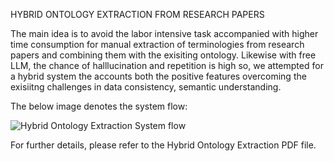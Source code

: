 HYBRID ONTOLOGY EXTRACTION FROM RESEARCH PAPERS

The main idea is to avoid the labor intensive task accompanied with higher time consumption for manual extraction of terminologies from research papers and combining them with the exisiting ontology. Likewise with free LLM, the chance of halllucination and repetition is high so, we attempted for a hybrid system the accounts both the positive features overcoming the exisiitng challenges in data consistency, semantic understanding. 

The below image denotes the system flow:

![Hybrid Ontology Extraction System flow](https://github.com/user-attachments/assets/0f3b4af0-a8f3-48c9-84d6-cfc7eff9ed2f)

For further details, please refer to the Hybrid Ontology Extraction PDF file. 


